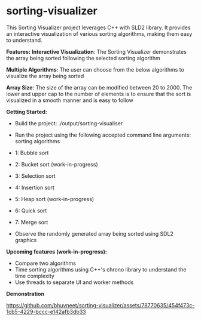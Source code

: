# sorting-visualizer

This Sorting Visualizer project leverages C++ with SLD2 library. It provides an interactive visualization of various sorting algorithms, making them easy to understand.

<b>Features:</b>
<b>Interactive Visualization</b>: The Sorting Visualizer demonstrates the array being sorted following the selected sorting algorithm

<b>Multiple Algorithms</b>: The user can choose from the below algorithms to visualize the array being sorted

<b>Array Size</b>: The size of the array can be modified between 20 to 2000. The lower and upper cap to the number of elements is to ensure that the sort is visualized in a smooth manner and is easy to follow

<b>Getting Started:</b>
- Build the project: ./output/sorting-visualiser <sorting algorithm> <size of array>
  
- Run the project using the following accepted command line arguments: sorting algorithms
-   1: Bubble sort
-   2: Bucket sort (work-in-progress)
-   3: Selection sort
-   4: Insertion sort
-   5: Heap sort (work-in-progress)
-   6: Quick sort
-   7: Merge sort

- Observe the randomly generated array being sorted using SDL2 graphics

<b>Upcoming features (work-in-progress):</b>
- Compare two algorithms
- Time sorting algorithms using C++'s chrono library to understand the time complexity
- Use threads to separate UI and worker methods

<b>Demonstration</b>

https://github.com/bhuvneet/sorting-visualizer/assets/78770635/454f473c-1cb5-4229-bccc-e142afb3db33


